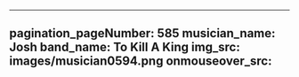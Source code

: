 ------
pagination_pageNumber: 585
musician_name: Josh
band_name: To Kill A King
img_src: images/musician0594.png
onmouseover_src: 
------